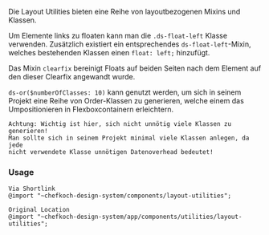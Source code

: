 Die Layout Utilities bieten eine Reihe von layoutbezogenen Mixins und Klassen.

Um Elemente links zu floaten kann man die `.ds-float-left` Klasse verwenden.
Zusätzlich existiert ein entsprechendes `ds-float-left`-Mixin, welches bestehenden Klassen einen `float: left;` hinzufügt.

Das Mixin `clearfix` bereinigt Floats auf beiden Seiten nach dem Element auf den dieser Clearfix angewandt wurde.

`ds-or($numberOfClasses: 10)` kann genutzt werden, um sich in seinem Projekt eine Reihe von Order-Klassen zu generieren,
welche einem das Umpositionieren in Flexboxcontainern erleichtern.

    Achtung: Wichtig ist hier, sich nicht unnötig viele Klassen zu generieren!
    Man sollte sich in seinem Projekt minimal viele Klassen anlegen, da jede
    nicht verwendete Klasse unnötigen Datenoverhead bedeutet!

### Usage  
    
    Via Shortlink
    @import "~chefkoch-design-system/components/layout-utilities";
    
    Original Location
    @import "~chefkoch-design-system/app/components/utilities/layout-utilities";
